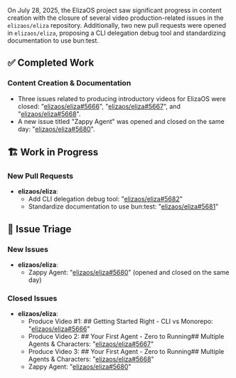 On July 28, 2025, the ElizaOS project saw significant progress in content creation with the closure of several video production-related issues in the `elizaos/eliza` repository. Additionally, two new pull requests were opened in `elizaos/eliza`, proposing a CLI delegation debug tool and standardizing documentation to use bun:test.

## ✅ Completed Work
### Content Creation & Documentation
*   Three issues related to producing introductory videos for ElizaOS were closed: "[elizaos/eliza#5666](https://github.com/elizaos/eliza/issues/5666)", "[elizaos/eliza#5667](https://github.com/elizaos/eliza/issues/5667)", and "[elizaos/eliza#5668](https://github.com/elizaos/eliza/issues/5668)".
*   A new issue titled "Zappy Agent" was opened and closed on the same day: "[elizaos/eliza#5680](https://github.com/elizaos/eliza/issues/5680)".

## 🏗️ Work in Progress
### New Pull Requests
*   **elizaos/eliza**:
    *   Add CLI delegation debug tool: "[elizaos/eliza#5682](https://github.com/elizaos/eliza/pull/5682)"
    *   Standardize documentation to use bun:test: "[elizaos/eliza#5681](https://github.com/elizaos/eliza/pull/5681)"

## 🐞 Issue Triage
### New Issues
*   **elizaos/eliza**:
    *   Zappy Agent: "[elizaos/eliza#5680](https://github.com/elizaos/eliza/issues/5680)" (opened and closed on the same day)

### Closed Issues
*   **elizaos/eliza**:
    *   Produce Video #1: ## Getting Started Right - CLI vs Monorepo: "[elizaos/eliza#5666](https://github.com/elizaos/eliza/issues/5666)"
    *   Produce Video 2: ## Your First Agent - Zero to Running## Multiple Agents & Characters: "[elizaos/eliza#5667](https://github.com/elizaos/eliza/issues/5667)"
    *   Produce Video 3: ## Your First Agent - Zero to Running## Multiple Agents & Characters: "[elizaos/eliza#5668](https://github.com/elizaos/eliza/issues/5668)"
    *   Zappy Agent: "[elizaos/eliza#5680](https://github.com/elizaos/eliza/issues/5680)"